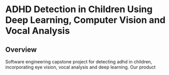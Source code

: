 # ADHD Detection in Children Using Deep Learning, Computer Vision and Vocal Analysis 

<h2>Overview</h2>
Software engineering capstone project for detecting adhd in children, incorporating eye vision, vocal analysis and deep learning. Our product 
